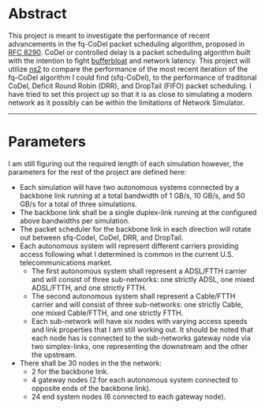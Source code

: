 # Abstract
This project is meant to investigate the performance of recent advancements in the fq-CoDel packet scheduling algorithm, proposed in [RFC 8290](https://tools.ietf.org/html/rfc8290). CoDel or controlled delay is a packet scheduling algorithm built with the intention to fight [bufferbloat](https://www.bufferbloat.net/projects/) and network latency. This project will utilize [ns2](https://www.isi.edu/nsnam/ns/) to compare the performance of the most recent iteration of the fq-CoDel algorithm I could find (sfq-CoDel), to the performance of traditonal CoDel, Deficit Round Robin (DRR), and DropTail (FIFO) packet scheduling. I have tried to set this project up so that it is as close to simulating a modern network as it possibly can be within the limitations of Network Simulator.

---
# Parameters
I am still figuring out the required length of each simulation however, the parameters for the rest of the project are defined here:

- Each simulation will have two autonomous systems connected by a backbone link running at a total bandwidth of 1 GB/s, 10 GB/s, and 50 GB/s for a total of three simulations.
- The backbone link shall be a single duplex-link running at the configured above bandwidths per simulation.
- The packet scheduler for the backbone link in each direction will rotate out between sfq-Codel, CoDel, DRR, and DropTail.
- Each autonomous system will represent different carriers providing access following what I determined is common in the current U.S. telecommunications market.
  - The first autonomous system shall represent a ADSL/FTTH carrier and will consist of three sub-networks: one strictly ADSL, one mixed ADSL/FTTH, and one strictly FTTH.
  - The second autonomous system shall represent a Cable/FTTH carrier and will consist of three sub-networks: one strictly Cable, one mixed Cable/FTTH, and one strictly FTTH.
  - Each sub-network will have six nodes with varying access speeds and link properties that I am still working out. It should be noted that each node has is connected to the sub-networks gateway node via two simplex-links, one representing the downstream and the other the upstream.
- There shall be 30 nodes in the the network:
  - 2 for the backbone link.
  - 4 gateway nodes (2 for each autonomous system connected to opposite ends of the backbone link).
  - 24 end system nodes (6 connected to each gateway node).
